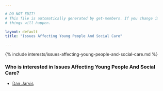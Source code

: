 ```yaml
---

# DO NOT EDIT!
# This file is automatically generated by get-members. If you change it, bad
# things will happen.

layout: default
title: "Issues Affecting Young People And Social Care"

---
```


{% include interests/issues-affecting-young-people-and-social-care.md %}

### Who is interested in Issues Affecting Young People And Social Care?


* [Dan Jarvis](/members/dan-jarvis.html)
